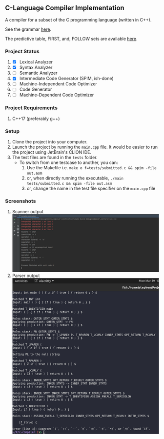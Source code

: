 ## C-Language Compiler Implementation

A compiler for a subset of the C programming language (written in C++).

See the grammar [here](specification.txt).

The predictive table, FIRST, and, FOLLOW sets are available [here](https://docs.google.com/spreadsheets/d/1F-eJwgGijExL0FjVoafF_rrcgbAnOpWvMyG7Qhu3K1k/edit?usp=sharing).

### Project Status

1. - [x] Lexical Analyzer
2. - [x] Syntax Analyzer
3. - [ ] Semantic Analyzer
4. - [x] Intermediate Code Generator (SPIM, ish-done)
5. - [ ] Machine-Independent Code Optimizer
6. - [ ] Code Generator
7. - [ ] Machine-Dependent Code Optimizer

### Project Requirements

1. C++17 (preferably g++)

### Setup

1. Clone the project into your computer.
2. Launch the project by running the `main.cpp` file. It would be easier to run the project using JetBrain's CLION IDE.
3. The test files are found in the `tests` folder.
   - To switch from one testcase to another, you can:
     1. Use the Makefile i.e. `make o f=tests/submitted.c && spim -file out.asm`
     2. or, when directly running the executable, `./main tests/submitted.c && spim -file out.asm`
     3. or, change the name in the test file specifier on the `main.cpp` file

### Screenshots

1. Scanner output
   ![Scanner output](assets/scanner.png)
2. Parser output
   ![Parser output](assets/parser.png)
